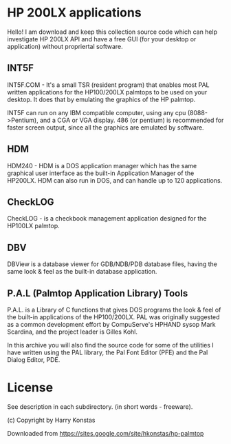 # HP 200LX applications

Hello! I am download and keep this collection source code which
can help investigate HP 200LX API and have a free GUI (for your
desktop or application) without propriertal software.

## INT5F

INT5F.COM - It's a small TSR (resident program) that enables most
PAL written applications for the HP100/200LX palmtops
to be used on your desktop. It does that by emulating
the graphics of the HP palmtop.

INT5F can run on any IBM compatible computer, using any
cpu (8088->Pentium), and a CGA or VGA display. 486
(or pentium) is recommended for faster screen output,
since all the graphics are emulated by software.

## HDM

HDM240 - HDM is a DOS application manager which has the same
graphical user interface as the built-in Application
Manager of the HP200LX. HDM can also run in DOS, and can
handle up to 120 applications.

## CheckLOG

CheckLOG - is a checkbook management application designed for
the HP100LX palmtop.

## DBV

DBView is a database viewer for GDB/NDB/PDB database
files, having the same look & feel as the built-in
database application.


## P.A.L  (Palmtop Application Library) Tools

P.A.L. is a Library of C functions that gives DOS programs the look & feel
of the built-in applications of the HP100/200LX. PAL was originally
suggested as a common development effort by CompuServe's HPHAND sysop
Mark Scardina, and the project leader is Gilles Kohl.

In this archive you will also find the source code for some of the
utilities I have written using the PAL library, the Pal Font Editor
(PFE) and the Pal Dialog Editor, PDE.

# License 

See description in each subdirectory. (in short words - freeware).

(c) Copyright by Harry Konstas

Downloaded from https://sites.google.com/site/hkonstas/hp-palmtop
